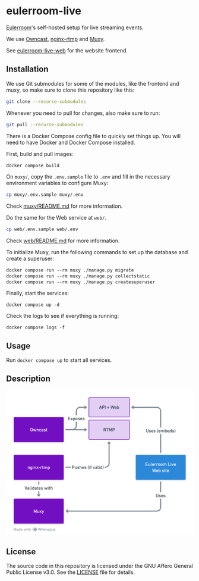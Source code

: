 # eulerroom-live

[Eulerroom](https://live.eulerroom.com/)'s self-hosted setup for live streaming
events.

We use [Owncast](https://github.com/owncast/owncast),
[nginx-rtmp](https://github.com/arut/nginx-rtmp-module) and
[Muxy](https://github.com/munshkr/muxy).

See [eulerroom-live-web](https://github.com/EulerRoom/eulerroom-live-web) for the website frontend.

## Installation

We use Git submodules for some of the modules, like the frontend and muxy, so
make sure to clone this repository like this:

```bash
git clone --recurse-submodules
```

Whenever you need to pull for changes, also make sure to run:

```bash
git pull --recurse-submodules
```

There is a Docker Compose config file to quickly set things up. You will need to
have Docker and Docker Compose installed.

First, build and pull images:

```bash
docker compose build
```

On `muxy/`, copy the `.env.sample` file to `.env` and fill in the necessary
environment variables to configure Muxy:

```bash
cp muxy/.env.sample muxy/.env
```

Check [muxy/README.md](muxy/README.md) for more information.

Do the same for the Web service at `web/`.

```bash
cp web/.env.sample web/.env
```

Check [web/README.md](web/README.md) for more information.

To initialize Muxy, run the following commands to set up the database and create
a superuser:

```
docker compose run --rm muxy ./manage.py migrate
docker compose run --rm muxy ./manage.py collectstatic
docker compose run --rm muxy ./manage.py createsuperuser
```

Finally, start the services:

```
docker compose up -d
```

Check the logs to see if everything is running:

```
docker compose logs -f
```

## Usage

Run `docker compose up` to start all services.

## Description

![Services high-level block diagram](services.png)

## License

The source code in this repository is licensed under the GNU Affero General
Public License v3.0. See the [LICENSE](LICENSE) file for details.
